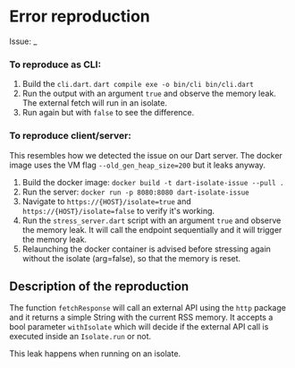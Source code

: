 # Error reproduction

Issue: \_

### To reproduce as CLI:

1. Build the `cli.dart`. `dart compile exe -o bin/cli bin/cli.dart`
2. Run the output with an argument `true` and observe the memory leak. The external fetch will run in an isolate.
3. Run again but with `false` to see the difference.

### To reproduce client/server:

This resembles how we detected the issue on our Dart server. The docker image uses the VM flag `--old_gen_heap_size=200` but it leaks anyway.

1. Build the docker image: `docker build -t dart-isolate-issue --pull .`
2. Run the server: `docker run -p 8080:8080 dart-isolate-issue`
3. Navigate to `https://{HOST}/isolate=true` and `https://{HOST}/isolate=false` to verify it's working.
4. Run the `stress_server.dart` script with an argument `true` and observe the memory leak. It will call the endpoint sequentially and it will trigger the memory leak.
5. Relaunching the docker container is advised before stressing again without the isolate (arg=false), so that the memory is reset.

## Description of the reproduction

The function `fetchResponse` will call an external API using the `http` package and it returns a simple String with the current RSS memory.
It accepts a bool parameter `withIsolate` which will decide if the external API call is executed inside an `Isolate.run` or not.

This leak happens when running on an isolate.
